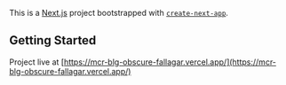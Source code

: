 This is a [Next.js](https://nextjs.org/) project bootstrapped with [`create-next-app`](https://github.com/vercel/next.js/tree/canary/packages/create-next-app).

## Getting Started
Project live at [https://mcr-blg-obscure-fallagar.vercel.app/](https://mcr-blg-obscure-fallagar.vercel.app/)



